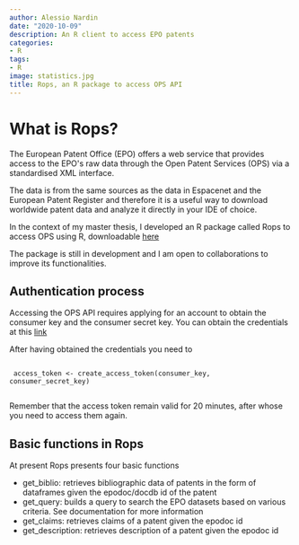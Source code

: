 ```yaml
---
author: Alessio Nardin
date: "2020-10-09"
description: An R client to access EPO patents 
categories:
- R
tags:
- R
image: statistics.jpg
title: Rops, an R package to access OPS API
---
```


# What is Rops?

The European Patent Office (EPO) offers a web service that provides access to the EPO's raw data through the Open Patent Services (OPS) via a standardised XML interface. 

The data is from the same sources as the data in Espacenet and the European Patent Register and therefore it is a useful way to download worldwide patent data and analyze it directly in your IDE of choice. 

In the context of my master thesis, I developed an R package called Rops to access OPS using R, downloadable [here](https://github.com/AlessioNar/Rops)

The package is still in development and I am open to collaborations to improve its functionalities.

## Authentication process

Accessing the OPS API requires applying for an account to obtain the consumer key and the consumer secret key. You can obtain the credentials at this [link](https://www.epo.org/searching-for-patents/data/web-services/ops.html)

After having obtained the credentials you need to 


```{r create_access_token}
 
 access_token <- create_access_token(consumer_key, consumer_secret_key)
 
```
Remember that the access token remain valid for 20 minutes, after whose you need to access them again. 

## Basic functions in Rops

At present Rops presents four basic functions

- get_biblio: retrieves bibliographic data of patents in the form of dataframes given the epodoc/docdb id of the patent
- get_query: builds a query to search the EPO datasets based on various criteria. See documentation for more information
- get_claims: retrieves claims of a patent given the epodoc id
- get_description: retrieves description of a patent given the epodoc id
